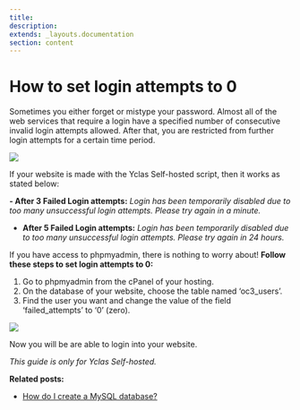 ```yaml
---
title:
description:
extends: _layouts.documentation
section: content
---
```



# How to set login attempts to 0


Sometimes you either forget or mistype your password. Almost all of the web services that require a login have a specified number of consecutive invalid login attempts allowed. After that, you are restricted from further login attempts for a certain time period.

![](https://raw.githubusercontent.com/yclas/guides/master/images/error.png)


If your website is made with the Yclas Self-hosted script, then it works as stated below:

**-   After 3 Failed Login attempts:**  _Login has been temporarily disabled due to too many unsuccessful login attempts. Please try again in a minute._
    
-   **After 5 Failed Login attempts:**  _Login has been temporarily disabled due to too many unsuccessful login attempts. Please try again in 24 hours._
    

If you have access to phpmyadmin, there is nothing to worry about!  **Follow these steps to set login attempts to 0:**

1.  Go to phpmyadmin from the cPanel of your hosting.
2.  On the database of your website, choose the table named ‘oc3_users’.
3.  Find the user you want and change the value of the field ‘failed_attempts’ to ‘0’ (zero).

![](https://raw.githubusercontent.com/yclas/guides/master/images/loginattempts.png)

Now you will be are able to login into your website.

*This guide is only for Yclas Self-hosted.*
  
**Related posts:**

-   [How do I create a MySQL database?](Useful-artciles-how-to-use-MySQLi.md)
